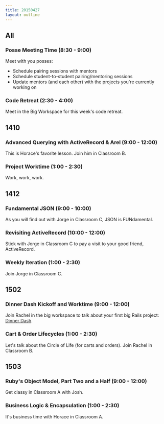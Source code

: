 ```yaml
---
title: 20150427
layout: outline
---
```


## All

### Posse Meeting Time (8:30 - 9:00)

Meet with you posses:

* Schedule pairing sessions with mentors
* Schedule student-to-student pairing/mentoring sessions
* Update mentors (and each other) with the projects you're currently working on

### Code Retreat (2:30 - 4:00)

Meet in the Big Workspace for this week's code retreat.

## 1410

### Advanced Querying with ActiveRecord & Arel (9:00 - 12:00)

This is Horace's favorite lesson. Join him in Classroom B. 

### Project Worktime (1:00 - 2:30)

Work, work, work. 

## 1412

### Fundamental JSON (9:00 - 10:00)

As you will find out with Jorge in Classroom C, JSON is FUNdamental. 

### Revisiting ActiveRecord (10:00 - 12:00)

Stick with Jorge in Classroom C to pay a visit to your good friend, ActiveRecord. 

### Weekly Iteration (1:00 - 2:30)

Join Jorge in Classroom C. 

## 1502

### Dinner Dash Kickoff and Worktime (9:00 - 12:00)

Join Rachel in the big workspace to talk about your first big Rails project: [Dinner Dash](http://tutorials.jumpstartlab.com/projects/dinner_dash.html). 

### Cart & Order Lifecycles (1:00 - 2:30)

Let's talk about the Circle of Life (for carts and orders). Join Rachel in Classroom B.

## 1503

### Ruby's Object Model, Part Two and a Half (9:00 - 12:00)

Get classy in Classroom A with Josh. 

### Business Logic & Encapsulation (1:00 - 2:30)

It's business time with Horace in Classroom A. 
